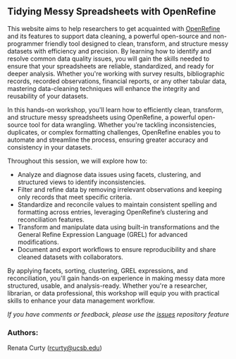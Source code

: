 ## Tidying Messy Spreadsheets with OpenRefine

This website aims to help researchers to get acquainted with [OpenRefine](https://openrefine.org) and its features to support data cleaning, a powerful open-source and non-programmer friendly tool designed to clean, transform, and structure messy datasets with efficiency and precision. By learning how to identify and resolve common data quality issues, you will gain the skills needed to ensure that your spreadsheets are reliable, standardized, and ready for deeper analysis. Whether you're working with survey results, bibliographic records, recorded observations, financial reports, or any other tabular data, mastering data-cleaning techniques will enhance the integrity and reusability of your datasets.

In this hands-on workshop, you'll learn how to efficiently clean, transform, and structure messy spreadsheets using OpenRefine, a powerful open-source tool for data wrangling. Whether you're tackling inconsistencies, duplicates, or complex formatting challenges, OpenRefine enables you to automate and streamline the process, ensuring greater accuracy and consistency in your datasets.

Throughout this session, we will explore how to:

-   Analyze and diagnose data issues using facets, clustering, and structured views to identify inconsistencies.
-   Filter and refine data by removing irrelevant observations and keeping only records that meet specific criteria.
-   Standardize and reconcile values to maintain consistent spelling and formatting across entries, leveraging OpenRefine’s clustering and reconciliation features.
-   Transform and manipulate data using built-in transformations and the General Refine Expression Language (GREL) for advanced modifications.
-   Document and export workflows to ensure reproducibility and share cleaned datasets with collaborators.

By applying facets, sorting, clustering, GREL expressions, and reconciliation, you'll gain hands-on experience in making messy data more structured, usable, and analysis-ready. Whether you're a researcher, librarian, or data professional, this workshop will equip you with practical skills to enhance your data management workflow.

*If you have comments or feedback, please use the [issues](https://github.com/UCSB-Library-Research-Data-Services/qualdata-training/blob/main/enter%20URL%20for%20issues) repository feature*

### **Authors:**

Renata Curty ([rcurty\@ucsb.edu](mailto:rcurty@ucsb.edu))
